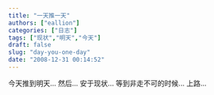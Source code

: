 ```yaml
---
title: "一天推一天"
authors: ["eallion"]
categories: ["日志"]
tags: ["现状","明天","今天"]
draft: false
slug: "day-you-one-day"
date: "2008-12-31 00:14:52"
---
```


今天推到明天...
然后...
安于现状...
等到非走不可的时候...
上路...
